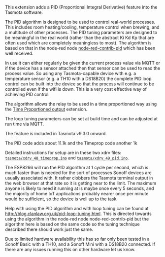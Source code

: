 This extension adds a PID (Proportional Integral Derivative) feature into the Tasmota software.  

The PID algorithm is designed to be used to control real-world processes.  This includes room heating/cooling, temperature control when brewing, and a multitude of other processes.  The PID tuning parameters are designed to be meaningful in the real world (rather than the abstract Ki Kd Kp that are often used which are completely meaningless to most). The algorithm is based on that in the node-red node [node-red-contrib-pid](https://www.npmjs.com/package/node-red-contrib-pid) which has been well received.

In use it can either regularly be given the current process value via MQTT or if the device has a sensor attached then that sensor can be used to read the process value.  So using any Tasmota-capable device with e.g. a temperature sensor (e.g. a TH10 with a DS18B20) the complete PID loop control can be built into the device so that the process will continue to be controlled even if the wifi is down.  This is a very cost effective way of achieving PID control.

The algorithm allows the relay to be used in a time proportioned way using the [Time Proportioned output](Time-Proportioned-Output-support) extension.

The loop tuning parameters can be set at build time and can be adjusted at run time via MQTT.

The feature is included in Tasmota v9.3.0 onward.

The PID code adds about 11.1k and the Timeprop code another 1k

Detailed instructions for setup are in these two xdrv files: [`tasmota/xdrv_48_timeprop.ino`](https://github.com/arendst/Tasmota/blob/development/tasmota/tasmota_xdrv_driver/xdrv_48_timeprop.ino) and [`tasmota/xdrv_49_pid.ino`](https://github.com/arendst/Tasmota/blob/development/tasmota/tasmota_xdrv_driver/xdrv_49_pid.ino).

The ESP8266 will run the PID algorithm at 1 cycle per second, which is much faster than is needed for the sort of processes Sonoff devices are usually associated with.  It rather clobbers the Tasmota terminal output in the web browser at that rate so it is getting near to the limit.  The maximum anyone is likely to need it running at is maybe once every 5 seconds, and the majority of home IoT applications probably nearer once per minute would be sufficient, so the device is well up to the task.

Help with using the PID algorithm and with loop tuning can be found at <http://blog.clanlaw.org.uk/pid-loop-tuning.html>. This is directed towards using the algorithm in the node-red node node-red-contrib-pid but the algorithm here is based on the same code so the tuning technique described there should work just the same.

Due to limited hardware availability this has so far only been tested in a Sonoff Basic with a TH10, and a Sonoff Mini with a DS18B20 connected. If there are any issues running this on other hardware let us know.
